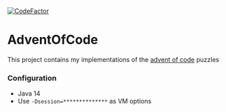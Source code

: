[![CodeFactor](https://www.codefactor.io/repository/github/gauket/adventofcode/badge)](https://www.codefactor.io/repository/github/gauket/adventofcode)

# AdventOfCode
This project contains my implementations of the [advent of code](https://adventofcode.com/) puzzles

### Configuration
- Java 14
- Use `-Dsession=**************` as VM options
